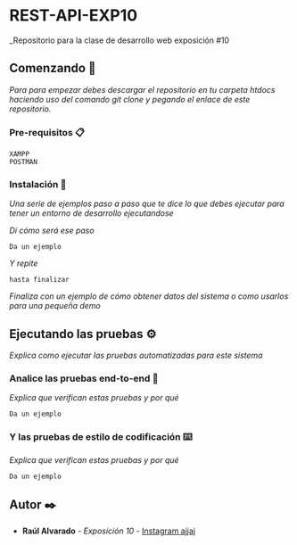 # REST-API-EXP10
_Repositorio para la clase de desarrollo web exposición #10

## Comenzando 🚀

_Para para empezar debes descargar el repositorio en tu carpeta htdocs haciendo uso del comando git clone y pegando el enlace de este repositorio._

### Pre-requisitos 📋
```
XAMPP
POSTMAN
```

### Instalación 🔧

_Una serie de ejemplos paso a paso que te dice lo que debes ejecutar para tener un entorno de desarrollo ejecutandose_

_Dí cómo será ese paso_

```
Da un ejemplo
```

_Y repite_

```
hasta finalizar
```

_Finaliza con un ejemplo de cómo obtener datos del sistema o como usarlos para una pequeña demo_

## Ejecutando las pruebas ⚙️

_Explica como ejecutar las pruebas automatizadas para este sistema_

### Analice las pruebas end-to-end 🔩

_Explica que verifican estas pruebas y por qué_

```
Da un ejemplo
```

### Y las pruebas de estilo de codificación ⌨️

_Explica que verifican estas pruebas y por qué_

```
Da un ejemplo
```
## Autor ✒️
* **Raúl Alvarado** - *Exposición 10* - [Instagram ajjaj](https://www.instagram.com/raulalvarado.jpg/)
